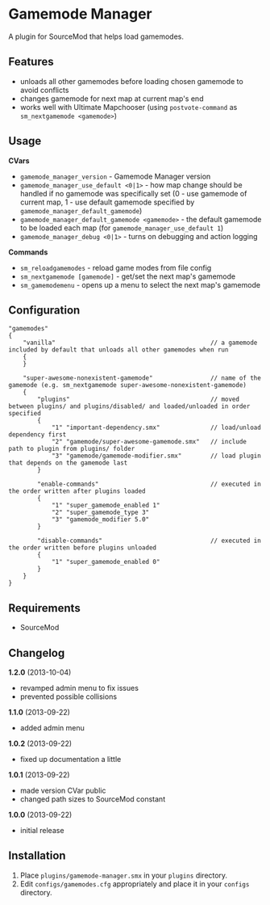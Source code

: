 Gamemode Manager
================

A plugin for SourceMod that helps load gamemodes.

Features
--------

* unloads all other gamemodes before loading chosen gamemode to avoid conflicts
* changes gamemode for next map at current map's end
* works well with Ultimate Mapchooser (using `postvote-command` as `sm_nextgamemode <gamemode>`)

Usage
-----

**CVars**

* `gamemode_manager_version` - Gamemode Manager version
* `gamemode_manager_use_default <0|1>` - how map change should be handled if no gamemode was specifically set (0 - use gamemode of current map, 1 - use default gamemode specified by `gamemode_manager_default_gamemode`)
* `gamemode_manager_default_gamemode <gamemode>` - the default gamemode to be loaded each map (for `gamemode_manager_use_default 1`)
* `gamemode_manager_debug <0|1>` - turns on debugging and action logging

**Commands**
* `sm_reloadgamemodes` - reload game modes from file config
* `sm_nextgamemode [gamemode]` - get/set the next map's gamemode
* `sm_gamemodemenu` - opens up a menu to select the next map's gamemode

Configuration
-------------

```
"gamemodes"
{
	"vanilla"											// a gamemode included by default that unloads all other gamemodes when run
	{
	}
	
	"super-awesome-nonexistent-gamemode"				// name of the gamemode (e.g. sm_nextgamemode super-awesome-nonexistent-gamemode)
	{
		"plugins"										// moved between plugins/ and plugins/disabled/ and loaded/unloaded in order specified
		{
			"1"	"important-dependency.smx"				// load/unload dependency first
			"2"	"gamemode/super-awesome-gamemode.smx"	// include path to plugin from plugins/ folder
			"3"	"gamemode/gamemode-modifier.smx"		// load plugin that depends on the gamemode last
		}
		
		"enable-commands"								// executed in the order written after plugins loaded
		{
			"1"	"super_gamemode_enabled 1"
			"2"	"super_gamemode_type 3"
			"3"	"gamemode_modifier 5.0"
		}
		
		"disable-commands"								// executed in the order written before plugins unloaded
		{
			"1"	"super_gamemode_enabled 0"
		}
	}
}
```

Requirements
------------

* SourceMod

Changelog
---------

**1.2.0** (2013-10-04)
* revamped admin menu to fix issues
* prevented possible collisions

**1.1.0** (2013-09-22)
* added admin menu

**1.0.2** (2013-09-22)
* fixed up documentation a little

**1.0.1** (2013-09-22)
* made version CVar public
* changed path sizes to SourceMod constant

**1.0.0** (2013-09-22)
* initial release

Installation
------------

1. Place `plugins/gamemode-manager.smx` in your `plugins` directory.
2. Edit `configs/gamemodes.cfg` appropriately and place it in your `configs` directory.